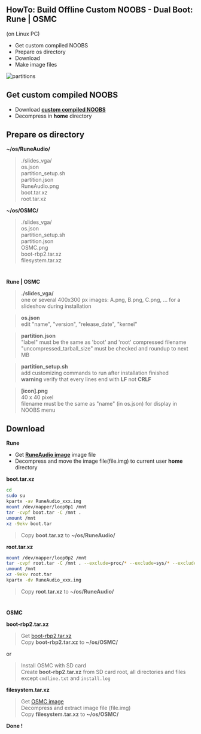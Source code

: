 HowTo: Build Offline Custom NOOBS - Dual Boot: Rune | OSMC
---
(on Linux PC)  
  
- Get custom compiled NOOBS
- Prepare os directory  
- Download
- Make image files

![partitions](https://github.com/rern/Assets/blob/master/RPi2-3.Dual.Boot-Rune.OSMC/NOOBS_partitions.PNG)  

Get custom compiled NOOBS
---
- Download [**custom compiled NOOBS**](https://drive.google.com/open?id=0B9KEjMAuGbejdDU4Zy02bDJILWM)
- Decompress in **home** directory

Prepare os directory
---

**~/os/RuneAudio/** 

>./slides_vga/  
>	os.json  
>	partition_setup.sh  
>	partition.json  
>	RuneAudio.png  
>	boot.tar.xz  
>	root.tar.xz  

		
**~/os/OSMC/**  

>./slides_vga/  
>	os.json  
>	partition_setup.sh  
>	partition.json  
>	OSMC.png  
>	boot-rbp2.tar.xz  
>	filesystem.tar.xz  

#
**Rune | OSMC**

>**./slides_vga/**  
>	one or several 400x300 px images: A.png, B.png, C.png, ... for a slideshow during installation
	
>**os.json**  
>	edit "name", "version", "release_date", "kernel"

>**partition.json**  
>	"label" must be the same as 'boot' and 'root' compressed filename  
>	"uncompressed_tarball_size" must be checked and roundup to next MB

>**partition_setup.sh**  
>	add customizing commands to run after installation finished  
>	**warning** verify that every lines end with **LF** not **CRLF**
	
>**[icon].png**  
>	40 x 40 pixel  
>	filename must be the same as "name" (in os.json) for display in NOOBS menu

Download
---
**Rune**  
- Get [**RuneAudio image**](http://www.runeaudio.com/download/) image file  
- Decompress and move the image file(file.img) to current user **home** directory  

**boot.tar.xz**  
>
```sh
cd
sudo su
kpartx -av RuneAudio_xxx.img
mount /dev/mapper/loop0p1 /mnt
tar -cvpf boot.tar -C /mnt .
umount /mnt
xz -9ekv boot.tar
```
>
>Copy **boot.tar.xz** to **~/os/RuneAudio/**  

**root.tar.xz**  
>
```sh
mount /dev/mapper/loop0p2 /mnt
tar -cvpf root.tar -C /mnt . --exclude=proc/* --exclude=sys/* --exclude=dev/pts/* --exclude=boot/*
umount /mnt
xz -9ekv root.tar
kpartx -dv RuneAudio_xxx.img
```
>
>Copy **root.tar.xz** to **~/os/RuneAudio/**  
 	
#
**OSMC**  

**boot-rbp2.tar.xz**  
>Get [boot-rbp2.tar.xz](http://ftp.fau.de/osmc/osmc/download/installers/noobs/)  
>Copy **boot-rbp2.tar.xz** to **~/os/OSMC/**  

or  

>Install OSMC with SD card  
>Create **boot-rbp2.tar.xz** from SD card root, all directories and files except `cmdline.txt` and `install.log`  

**filesystem.tar.xz**  
>Get [OSMC image](http://ftp.fau.de/osmc/osmc/download/installers/diskimages/)    
>Decompress and extract image file (file.img)  
>Copy **filesystem.tar.xz** to **~/os/OSMC/**	

**Done !**  

